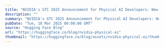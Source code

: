 ```yaml
---
title: "NVIDIA's GTC 2025 Announcement for Physical AI Developers: New Open Models and Datasets"
description: ""
summary: "NVIDIA's GTC 2025 Announcement for Physical AI Developers: New Open Models and Datasets At its annua..."
pubDate: "Tue, 18 Mar 2025 00:00:00 GMT"
source: "Hugging Face Blog"
url: "https://huggingface.co/blog/nvidia-physical-ai"
thumbnail: "https://huggingface.co/blog/assets/nvidia-physical-ai/thumbnail.png"
---
```


